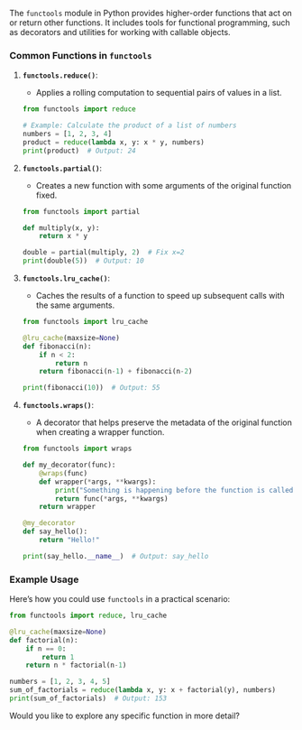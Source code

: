 The `functools` module in Python provides higher-order functions that act on or return other functions. It includes tools for functional programming, such as decorators and utilities for working with callable objects.

### Common Functions in `functools`

1. **`functools.reduce()`**:
   - Applies a rolling computation to sequential pairs of values in a list.
   ```python
   from functools import reduce

   # Example: Calculate the product of a list of numbers
   numbers = [1, 2, 3, 4]
   product = reduce(lambda x, y: x * y, numbers)
   print(product)  # Output: 24
   ```

2. **`functools.partial()`**:
   - Creates a new function with some arguments of the original function fixed.
   ```python
   from functools import partial

   def multiply(x, y):
       return x * y

   double = partial(multiply, 2)  # Fix x=2
   print(double(5))  # Output: 10
   ```

3. **`functools.lru_cache()`**:
   - Caches the results of a function to speed up subsequent calls with the same arguments.
   ```python
   from functools import lru_cache

   @lru_cache(maxsize=None)
   def fibonacci(n):
       if n < 2:
           return n
       return fibonacci(n-1) + fibonacci(n-2)

   print(fibonacci(10))  # Output: 55
   ```

4. **`functools.wraps()`**:
   - A decorator that helps preserve the metadata of the original function when creating a wrapper function.
   ```python
   from functools import wraps

   def my_decorator(func):
       @wraps(func)
       def wrapper(*args, **kwargs):
           print("Something is happening before the function is called.")
           return func(*args, **kwargs)
       return wrapper

   @my_decorator
   def say_hello():
       return "Hello!"

   print(say_hello.__name__)  # Output: say_hello
   ```

### Example Usage
Here’s how you could use `functools` in a practical scenario:

```python
from functools import reduce, lru_cache

@lru_cache(maxsize=None)
def factorial(n):
    if n == 0:
        return 1
    return n * factorial(n-1)

numbers = [1, 2, 3, 4, 5]
sum_of_factorials = reduce(lambda x, y: x + factorial(y), numbers)
print(sum_of_factorials)  # Output: 153
```

Would you like to explore any specific function in more detail?